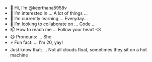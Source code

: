 - 👋 Hi, I’m @keerthana5958v     
- 👀 I’m interested in ... A lot of things ...   
- 🌱 I’m currently learning ... Everyday...    
- 💞️ I’m looking to collaborate on ... Code ...         
- 📫 How to reach me ... Follow your heart <3            
- 😄 Pronouns: ... She  
- ⚡ Fun fact: ... I'm 20, yay!          
- Just know that: ... Not all clouds float, sometimes they sit on a hot machine    
  
<!--- 
keerthana5958v/keerthana5958v is a ✨ special ✨ repository because its `README.md` (this file) appears on your GitHub profile.
You can click the Preview link to take a look at your changes.
--->
